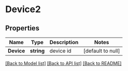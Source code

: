 # Device2

## Properties
Name | Type | Description | Notes
------------ | ------------- | ------------- | -------------
**Device** | **string** | device id | [default to null]

[[Back to Model list]](../README.md#documentation-for-models) [[Back to API list]](../README.md#documentation-for-api-endpoints) [[Back to README]](../README.md)



